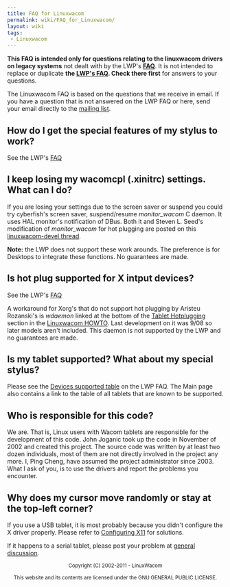 ```yaml
---
title: FAQ for Linuxwacom
permalink: wiki/FAQ_for_Linuxwacom/
layout: wiki
tags:
 - Linuxwacom
---
```


**This FAQ is intended only for questions relating to the linuxwacom
drivers on legacy systems** not dealt with by the LWP's
**[FAQ](/wiki/FAQ "wikilink")**. It is not intended to replace or duplicate
**the [LWP's FAQ](/wiki/FAQ "wikilink"). Check there first** for answers to
your questions.

The Linuxwacom FAQ is based on the questions that we receive in email.
If you have a question that is not answered on the LWP FAQ or here, send
your email directly to the [mailing
list](/wiki/Main_Page#Mailing_lists "wikilink").

How do I get the special features of my stylus to work?
-------------------------------------------------------

See the LWP's
[FAQ](/wiki/FAQ#How_do_I_get_the_special_features_of_my_stylus_to_work? "wikilink")

I keep losing my wacomcpl (.xinitrc) settings. What can I do?
-------------------------------------------------------------

If you are losing your settings due to the screen saver or suspend you
could try cyberfish's screen saver, suspend/resume *monitor\_wacom* C
daemon. It uses HAL monitor's notification of DBus. Both it and Steven
L. Seed's modification of *monitor\_wacom* for hot plugging are posted
on this [linuxwacom-devel
thread](https://sourceforge.net/mailarchive/forum.php?thread_name=20110127060441.GA7826%40barra.i.followtheflow.org&forum_name=linuxwacom-devel).

**Note:** the LWP does not support these work arounds. The preference is
for Desktops to integrate these functions. No guarantees are made.

Is hot plug supported for X intput devices?
-------------------------------------------

See the LWP's
[FAQ](/wiki/FAQ#Is_hot_plugging_supported_for_my_USB_tablet? "wikilink")

A workaround for Xorg's that do not support hot plugging by Aristeu
Rozanski's is *wdaemon* linked at the bottom of the [Tablet
Hotplugging](/wiki/Linuxwacom_HOWTO#Hotplugging_the_device "wikilink") section
in the [Linuxwacom HOWTO](/wiki/Linuxwacom_HOWTO "wikilink"). Last development
on it was 9/08 so later models aren't included. This daemon is not
supported by the LWP and no guarantees are made.

Is my tablet supported? What about my special stylus?
-----------------------------------------------------

Please see the [Devices supported
table](/wiki/FAQ#Which_devices_are_supported? "wikilink") on the LWP FAQ. The
Main page also contains a link to the table of all tablets that are
known to be supported.

Who is responsible for this code?
---------------------------------

We are. That is, Linux users with Wacom tablets are responsible for the
development of this code. John Joganic took up the code in November of
2002 and created this project. The source code was written by at least
two dozen individuals, most of them are not directly involved in the
project any more. I, Ping Cheng, have assumed the project administrator
since 2003. What I ask of you, is to use the drivers and report the
problems you encounter.

Why does my cursor move randomly or stay at the top-left corner?
----------------------------------------------------------------

If you use a USB tablet, it is most probably because you didn't
configure the X driver properly. Please refer to [Configuring
X11](/wiki/Linuxwacom_HOWTO#Configuring_X11 "wikilink") for solutions.

If it happens to a serial tablet, please post your problem at [general
discussion](https://lists.sourceforge.net/lists/listinfo/linuxwacom-discuss).

<center>
<small> Copyright (C) 2002-2011 - LinuxWacom

This website and its contents are licensed under the GNU GENERAL PUBLIC
LICENSE. </small>

</center>
